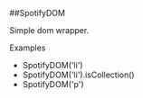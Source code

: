 ##SpotifyDOM

Simple dom wrapper.

Examples
- SpotifyDOM('li')
- SpotifyDOM('li').isCollection()
- SpotifyDOM('p')
